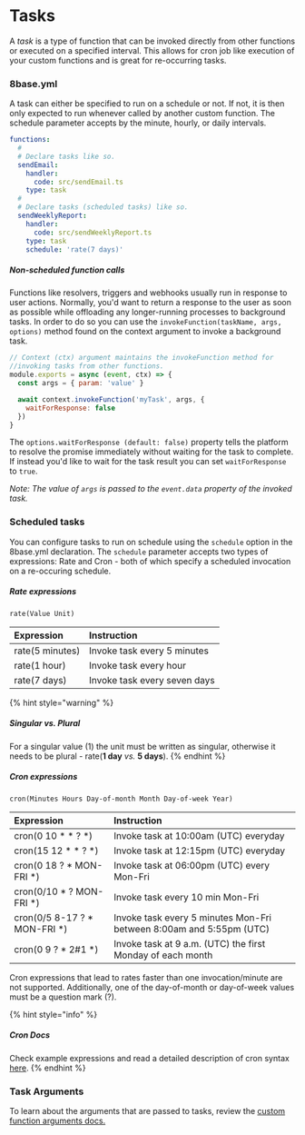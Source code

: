 # Tasks

A *task* is a type of function that can be invoked directly from other functions or executed on a specified interval. This allows for cron job like execution of your custom functions and is great for re-occurring tasks.


### 8base.yml
A task can either be specified to run on a schedule or not. If not, it is then only expected to run whenever called by another custom function. The schedule parameter accepts by the minute, hourly, or daily intervals.

```yaml
functions:
  #
  # Declare tasks like so.
  sendEmail:
    handler:
      code: src/sendEmail.ts
    type: task
  #
  # Declare tasks (scheduled tasks) like so.
  sendWeeklyReport:
    handler:
      code: src/sendWeeklyReport.ts
    type: task
    schedule: 'rate(7 days)'
```

##### Non-scheduled function calls
Functions like resolvers, triggers and webhooks usually run in response to user actions. Normally, you'd want to return a response to the user as soon as possible while offloading any longer-running processes to background tasks. In order to do so you can use the `invokeFunction(taskName, args, options)` method found on the context argument to invoke a background task.

```javascript
// Context (ctx) argument maintains the invokeFunction method for
//invoking tasks from other functions.
module.exports = async (event, ctx) => {
  const args = { param: 'value' }

  await context.invokeFunction('myTask', args, {
    waitForResponse: false
  })
}
```

The `options.waitForResponse (default: false)` property tells the platform to resolve the promise immediately without waiting for the task to complete. If instead you'd like to wait for the task result you can set `waitForResponse` to `true`.

*Note: The value of `args` is passed to the `event.data` property of the invoked task.*

### Scheduled tasks
You can configure tasks to run on schedule using the `schedule` option in the 8base.yml declaration. The `schedule` parameter accepts two types of expressions: Rate and Cron - both of which specify a scheduled invocation on a re-occuring schedule.

##### Rate expressions
`rate(Value Unit)`

| Expression | Instruction |
| :--- | :--- |
| rate(5 minutes) | Invoke task every 5 minutes |
| rate(1 hour) | Invoke task every hour |
| rate(7 days) | Invoke task every seven days |

{% hint style="warning" %}
##### Singular vs. Plural

For a singular value (1) the unit must be written as singular, otherwise it needs to be plural - rate(**1 day** *vs.* **5 days**).
{% endhint %}

##### Cron expressions
`cron(Minutes Hours Day-of-month Month Day-of-week Year)`

| Expression | Instruction |
| :--- | :--- |
| cron(0 10 \* \* ? \*) | Invoke task at 10:00am (UTC) everyday |
| cron(15 12 \* \* ? \*) | Invoke task at 12:15pm (UTC) everyday |
| cron(0 18 ? \* MON-FRI \*) | Invoke task at 06:00pm (UTC) every Mon-Fri |
| cron(0/10 \* ? MON-FRI \*) | Invoke task every 10 min Mon-Fri |
| cron(0/5 8-17 ? \* MON-FRI \*) | Invoke task every 5 minutes Mon-Fri between 8:00am and 5:55pm (UTC) |
| cron(0 9 ? \* 2#1 \*) | Invoke task at 9 a.m. (UTC) the first Monday of each month |

Cron expressions that lead to rates faster than one invocation/minute are not supported. Additionally, one of the day-of-month or day-of-week values must be a question mark (?).

{% hint style="info" %}
##### Cron Docs

Check example expressions and read a detailed description of cron syntax [here](https://docs.aws.amazon.com/lambda/latest/dg/tutorial-scheduled-events-schedule-expressions.html?shortFooter=true).
{% endhint %}

### Task Arguments
To learn about the arguments that are passed to tasks, review the [custom function arguments docs.](./README.md#custom-function-arguments)
